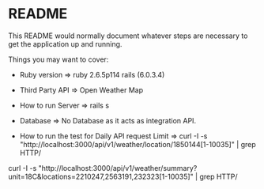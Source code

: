 # README

This README would normally document whatever steps are necessary to get the
application up and running.

Things you may want to cover:

* Ruby version => ruby 2.6.5p114
                  rails (6.0.3.4)

* Third Party API => Open Weather Map

* How to run Server => rails s

* Database => No Database as it acts as integration API.

* How to run the test for Daily API request Limit => curl -I -s "http://localhost:3000/api/v1/weather/location/1850144[1-10035]" | grep HTTP/

curl -I -s "http://localhost:3000/api/v1/weather/summary?unit=18C&locations=2210247,2563191,232323[1-10035]" | grep HTTP/



